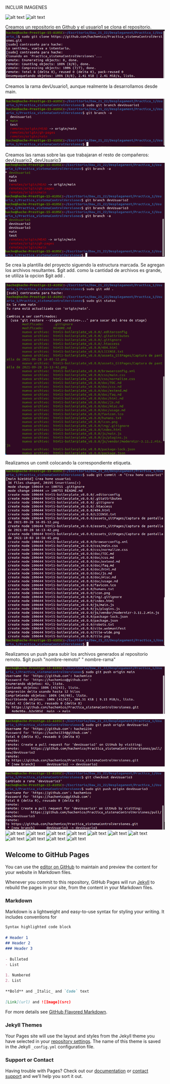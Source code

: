 
INCLUIR IMAGENES

![alt text](http://url/to/img.png)
![alt text]()




Creamos un repositorio en Github y el usuario1 se clona el repositorio.
![alt text](https://github.com/hachemico/Practica_sistemaControlVersiones/blob/main/html5-boilerplate_v8.0.0/assets_GitPages/Captura%20de%20pantalla%20de%202021-09-28%2016-05-12.png)

Creamos la rama devUsuario1, aunque realmente la desarrollamos desde main.

![alt text](https://github.com/hachemico/Practica_sistemaControlVersiones/blob/main/html5-boilerplate_v8.0.0/assets_GitPages/Captura%20de%20pantalla%20de%202021-09-28%2016-13-42.png)

Creamos las ramas sobre las que trabajaran el resto de compañeros: devUsuario2, devUsuario3
![alt text](https://github.com/hachemico/Practica_sistemaControlVersiones/blob/main/html5-boilerplate_v8.0.0/assets_GitPages/Captura%20de%20pantalla%20de%202021-10-03%2018-56-45.png)

Se crea la plantilla del proyecto siguendo la estructura marcada. Se agregan los archivos resultantes.
$git add. como la cantidad de archivos es grande, se utiliza la opcion $git add .

![alt text](https://github.com/hachemico/Practica_sistemaControlVersiones/blob/main/html5-boilerplate_v8.0.0/assets_GitPages/Captura%20de%20pantalla%20de%202021-10-03%2019-00-32.png)

Realizamos un comit colocando la correspondiente etiqueta.

![alt text](https://github.com/hachemico/Practica_sistemaControlVersiones/blob/main/html5-boilerplate_v8.0.0/assets_GitPages/Captura%20de%20pantalla%20de%202021-10-03%2019-02-13.png)

Realizamos un push para subir los archivos generados al repositorio remoto. $git push "nombre-remoto" " nombre-rama"

![alt text](https://github.com/hachemico/Practica_sistemaControlVersiones/blob/main/html5-boilerplate_v8.0.0/assets_GitPages/Captura%20de%20pantalla%20de%202021-10-03%2019-06-08.png)

![alt text](https://github.com/hachemico/Practica_sistemaControlVersiones/blob/main/html5-boilerplate_v8.0.0/assets_GitPages/Captura%20de%20pantalla%20de%202021-10-03%2019-39-48.png)

![alt text](https://github.com/hachemico/Practica_sistemaControlVersiones/blob/main/html5-boilerplate_v8.0.0/assets_GitPages/Captura%20de%20pantalla%20de%202021-10-03%2019-40-02.png)
![alt text]()
![alt text]()
![alt text]()
![alt text]()
![alt text]()
![alt text]()
![alt text]()
![alt text]()
![alt text]()
![alt text]()
![alt text]()






## Welcome to GitHub Pages

You can use the [editor on GitHub](https://github.com/hachemico/Practica_sistemaControlVersiones/edit/gh-pages/index.md) to maintain and preview the content for your website in Markdown files.

Whenever you commit to this repository, GitHub Pages will run [Jekyll](https://jekyllrb.com/) to rebuild the pages in your site, from the content in your Markdown files.

### Markdown

Markdown is a lightweight and easy-to-use syntax for styling your writing. It includes conventions for

```markdown
Syntax highlighted code block

# Header 1
## Header 2
### Header 3

- Bulleted
- List

1. Numbered
2. List

**Bold** and _Italic_ and `Code` text

[Link](url) and ![Image](src)
```

For more details see [GitHub Flavored Markdown](https://guides.github.com/features/mastering-markdown/).

### Jekyll Themes

Your Pages site will use the layout and styles from the Jekyll theme you have selected in your [repository settings](https://github.com/hachemico/Practica_sistemaControlVersiones/settings/pages). The name of this theme is saved in the Jekyll `_config.yml` configuration file.

### Support or Contact

Having trouble with Pages? Check out our [documentation](https://docs.github.com/categories/github-pages-basics/) or [contact support](https://support.github.com/contact) and we’ll help you sort it out.
